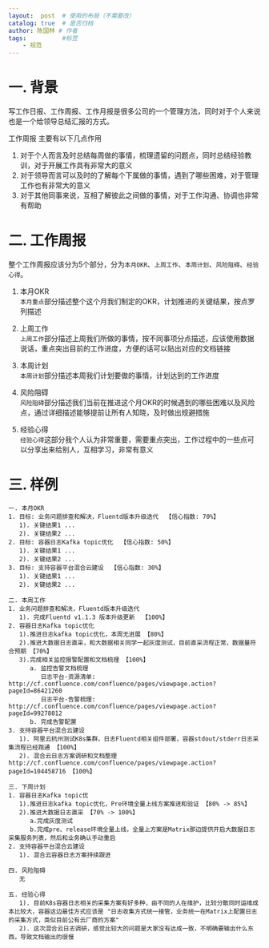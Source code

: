 ```yaml
---
layout:  post  # 使用的布局（不需要改）
catalog: true  # 是否归档
author: 陈国林 # 作者
tags:          #标签
    - 规范
---
```


# 一. 背景
写工作日报、工作周报、工作月报是很多公司的一个管理方法，同时对于个人来说也是一个给领导总结汇报的方式。

工作周报 主要有以下几点作用
1. 对于个人而言及时总结每周做的事情，梳理遗留的问题点，同时总结经验教训，对于开展工作具有非常大的意义
2. 对于领导而言可以及时的了解每个下属做的事情，遇到了哪些困难，对于管理工作也有非常大的意义
3. 对于其他同事来说，互相了解彼此之间做的事情，对于工作沟通、协调也非常有帮助


# 二. 工作周报
整个工作周报应该分为5个部分，分为`本月OKR`、`上周工作`、`本周计划`、`风险阻碍`、`经验心得`。

1. 本月OKR   
   `本月重点`部分描述整个这个月我们制定的OKR，计划推进的关键结果，按点罗列描述
  
2. 上周工作  
   `上周工作`部分描述上周我们所做的事情，按不同事项分点描述，应该使用数据说话，重点突出目前的工作进度，方便的话可以贴出对应的文档链接

3. 本周计划   
   `本周计划`部分描述本周我们计划要做的事情，计划达到的工作进度

4. 风险阻碍  
   `风险阻碍`部分描述我们当前在推进这个月OKR的时候遇到的哪些困难以及风险点，通过详细描述能够提前让所有人知晓，及时做出规避措施
   
5. 经验心得    
   `经验心得`这部分我个人认为非常重要，需要重点突出，工作过程中的一些点可以分享出来给别人，互相学习，非常有意义
  
# 三. 样例
```
一. 本月OKR
1. 目标: 业务问题排查和解决，Fluentd版本升级迭代  【信心指数: 70%】
   1). 关键结果1 ...
   2). 关键结果2 ... 
2. 目标: 容器日志Kafka topic优化  【信心指数: 50%】
   1). 关键结果1 ...
   2). 关键结果2 ...
3. 目标: 支持容器平台混合云建设  【信心指数: 30%】
   1). 关键结果1 ...
   2). 关键结果2 ...

二. 本周工作
1. 业务问题排查和解决，Fluentd版本升级迭代
   1). 完成Fluentd v1.1.3 版本升级更新  【100%】
2. 容器日志Kafka topic优化
   1).推进日志kafka topic优化，本周无进展 【80%】
   2).推进大数据日志直采，和大数据相关同学一起灰度测试，目前直采流程正常，数据量符合预期 【70%】
   3).完成相关监控报警配置和文档梳理 【100%】
      a. 监控告警文档梳理
         日志平台-资源清单: http://cf.confluence.com/confluence/pages/viewpage.action?pageId=86421260
         日志平台-告警梳理: http://cf.confluence.com/confluence/pages/viewpage.action?pageId=99278012
      b. 完成告警配置
3. 支持容器平台混合云建设 
   1). 阿里云杭州测试K8s集群，日志Fluentd相关组件部署，容器stdout/stderr日志采集流程已经跑通 【100%】
   2). 混合云日志方案调研和文档整理 http://cf.confluence.com/confluence/pages/viewpage.action?pageId=104458716 【100%】
   
三. 下周计划
1. 容器日志Kafka topic优
   1).推进日志kafka topic优化，Pre环境全量上线方案推进和验证 【80% -> 85%】
   2).推进大数据日志直采 【70% -> 100%】
      a.完成灰度测试
      b.完成pre、release环境全量上线，全量上方案是Matrix那边提供开启大数据日志采集服务列表，然后和业务确认手动重启
2. 支持容器平台混合云建设
   1). 混合云容器日志方案持续跟进

四. 风险阻碍
   无
   
五. 经验心得
   1). 目前K8s容器日志相关的采集方案有好多种，由不同的人在维护，比较分散同时运维成本比较大，容器这边最佳方式应该是 "日志收集方式统一接管，业务统一在Matrix上配置日志的采集方式，类似目前公有云厂商的方案"
   2). 这次混合云日志调研，感觉比较大的问题是大家没有达成一致，不明确要输出什么东西，导致文档输出的很慢
```

